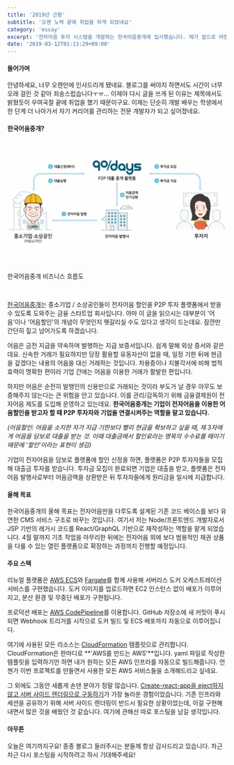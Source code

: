```yaml
---
title: '2019년 근황'
subtitle: '오랜 노력 끝에 취업을 하게 되었네요'
category: 'essay'
excerpt: '전자어음 투자 시스템을 개발하는 한국어음중개에 입사했습니다. 제가 앞으로 어떤 프로젝트를 맡게 될지 간략히 설명하도록 하겠습니다.'
date: '2019-03-12T01:13:29+09:00'
---
```


#### 들어가며

안녕하세요, 너무 오랜만에 인사드리게 됐네요. 블로그를 써야지 하면서도 시간이 너무 오래 걸린 것 같아 죄송스럽습니다ㅜㅠ... 이제야 다시 글을 쓰게 된 이유는 제목에서도 밝혔듯이 우여곡절 끝에 취업을 했기 때문이구요. 이제는 단순히 개발 배우는 학생에서 한 단계 더 나아가서 자기 커리어를 관리하는 전문 개발자가 되고 싶어졌네요.

#### 한국어음중개?

![about-kross](./about_kross.jpg)

<p class="caption">한국어음중개 비즈니스 흐름도</p>

<br />

<a href="https://90days.kr" target="_blank" rel="noopener noreferrer">한국어음중개</a>는 중소기업 / 소상공인들이 전자어음 할인을 P2P 투자 플랫폼에서 받을 수 있도록 도와주는 금융 스타트업 회사입니다. 아마 이 글을 읽으시는 대부분이 '어음'이나 '어음할인'의 개념이 무엇인지 헷갈리실 수도 있다고 생각이 드는데요. 잠깐만 간단히 짚고 넘어가도록 하겠습니다.

어음은 금전 지급을 약속하며 발행하는 지급 보증서입니다. 쉽게 말해 외상 증서와 같은데요. 신속한 거래가 필요하지만 당장 활용할 유동자산이 없을 때, 일정 기한 뒤에 현금을 갚겠다는 내용의 어음을 대신 거래하는 것입니다. 차용증이나 지불각서에 비해 법적 효력이 명확한 편이라 기업 간에는 어음을 이용한 거래가 활발한 편입니다.

하지만 어음은 순전히 발행인의 신용만으로 거래되는 것이라 부도가 날 경우 아무도 보증해주지 않는다는 큰 위험을 안고 있습니다. 이를 관리/감독하기 위해 금융결제원이 전자어음 제도를 도입해 운영하고 있는데요. **한국어음중개는 기업이 전자어음을 이용한 어음할인을 받고자 할 때 P2P 투자자와 기업을 연결시켜주는 역할을 맡고 있습니다.**

*(어음할인: 어음을 소지한 자가 지급 기한보다 빨리 현금을 확보하고 싶을 때, 제 3자에게 어음을 담보로 대출을 받는 것. 이때 대출금에서 할인료라는 명목의 수수료를 떼이기 때문에 '할인'이라는 표현이 생김)*

기업이 전자어음을 담보로 플랫폼에 할인 신정을 하면, 플랫폼은 P2P 투자자들을 모집해 대출금 투자를 받습니다. 투자금 모집이 완료되면 기업은 대출을 받고, 플랫폼은 전자어음 발행사로부터 어음금액을 상환받은 뒤 투자자들에게 원리금을 일시에 지급합니다.

#### 올해 목표

한국어음중개의 올해 목표는 전자어음만을 다루도록 설계된 기존 코드 베이스를 보다 유연한 CMS 서비스 구조로 바꾸는 것입니다. 여기서 저는 Node/프론트엔드 개발자로서 JSP 기반의 레거시 코드를 React/GraphQL 기반으로 재작성하는 역할을 맡게 되었습니다. 4월 말까지 기초 작업을 마무리한 뒤에는 전자어음 외에 보다 범용적인 채권 상품을 다룰 수 있는 열린 플랫폼으로 확장하는 과정까지 진행할 예정입니다.

#### 주요 스택

리뉴얼 플랫폼은 <a href="https://aws.amazon.com/ko/ecs/" target="_blank" rel="noopener noreferrer">AWS  ECS</a>와 <a href="https://aws.amazon.com/ko/fargate/" target="_blank" rel="noopener noreferrer">Fargate</a>를 함께 사용해 서버리스 도커 오케스트레이션 서비스를 구현했습니다. 도커 이미지를 업로드하면 EC2 인스턴스 없이 배포가 이루어지고, 분산 환경 및 무중단 배포가 구현됩니다.

프로덕션 배포는 <a href="https://aws.amazon.com/ko/codepipeline/" target="_blank" rel="noopener noreferrer">AWS CodePipeline</a>를 이용합니다. GitHub 저장소에 새 커밋이 푸시되면 Webhook 트리거를 시작으로 도커 빌드 및 ECS 배포까지 자동으로 이루어집니다. 

여기에 사용된 모든 리소스는 <a href="https://aws.amazon.com/ko/cloudformation/" target="_blank" rel="noopener noreferrer">CloudFormation</a> 템플릿으로 관리합니다. CloudFormation은 한마디로 **'AWS를 만드는 AWS'**입니다. yaml 파일로 작성한 템플릿을 입력하기만 하면 내가 원하는 모든 AWS 인프라를 자동으로 빌드해줍니다. 언젠가 이번 프로젝트를 만들면서 사용한 모든 AWS 서비스들을 소개해드리고 싶네요.

그 외에도 그동안 새롭게 손댄 분야가 정말 많습니다. <a href="http://medium.com/bucharestjs/upgrading-a-create-react-app-project-to-a-ssr-code-splitting-setup-9da57df2040a" target="_blank" rel="noopener noreferrer">Create-react-app을 eject하지 않고 서버 사이드 렌더링으로 구동하기</a>가 가장 놀라운 경험이었습니다. 기존 인프라와 세션을 공유하기 위해 서버 사이드 렌더링이 반드시 필요한 상황이었는데, 이걸 구현해내면서 많은 것을 배웠던 것 같습니다. 여기에 관해선 따로 포스팅을 남길 생각입니다.

#### 아무튼

오늘은 여기까지구요! 종종 블로그 들러주시는 분들께 항상 감사드리고 있습니다. 차근차근 다시 포스팅을 시작하려고 하시 기대해주세요!
